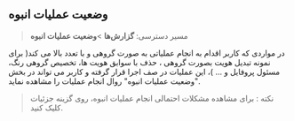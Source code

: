 ﻿## وضعیت عملیات انبوه

> مسیر دسترسی:  **گزارش‌ها** >**وضعیت عملیات انبوه** 

در مواردی که کاربر اقدام به انجام عملیاتی به صورت گروهی و با تعدد بالا می کند( برای نمونه تبدیل هویت بصورت گروهی ، حذف با سوابق هویت ها، تخصیص گروهی رنگ، مسئول پروفایل   و ... )، این عملیات در صف اجرا قرار گرفته و کاربر می تواند در بخش "وضعیت عملیات انبوه" روال انجام عملیات را مشاهده نماید. 

> نکته : برای مشاهده مشکلات احتمالی انجام عملیات انبوه، روی گزینه جزئیات کلیک کنید.

